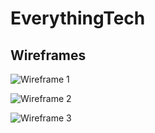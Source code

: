 # EverythingTech

## Wireframes

![Wireframe 1](assets/images/Skärmbild%202023-11-20%20051501.png)

![Wireframe 2](assets/images/Skärmbild%202023-11-20%20051508.png)

![Wireframe 3](assets/images/Skärmbild%202023-11-20%20051518.png)

